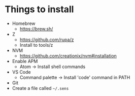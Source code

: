 # Things to install

* Homebrew
	* https://brew.sh/
* Z
	* https://github.com/rupa/z
	* Install to tools/z
* NVM
	* https://github.com/creationix/nvm#installation
* Enable APM
	* Atom -> Install shell commands
* VS Code
	* Command palette -> Install 'code' command in PATH
* Git
* Create a file called `~/.sens`
